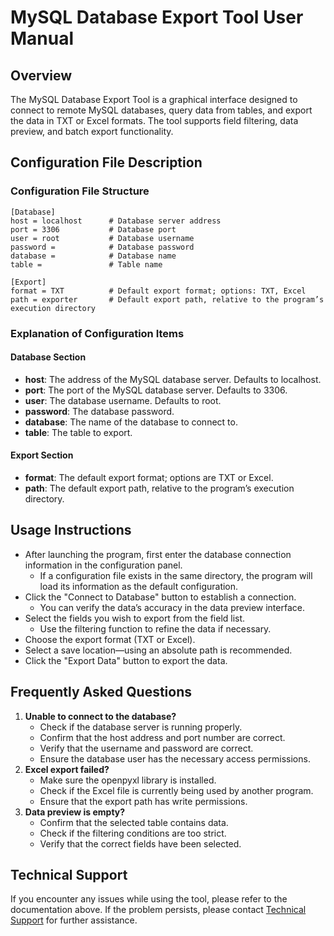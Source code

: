 # MySQL Database Export Tool User Manual

## Overview

The MySQL Database Export Tool is a graphical interface designed to connect to remote MySQL databases, query data from tables, and export the data in TXT or Excel formats. The tool supports field filtering, data preview, and batch export functionality.

## Configuration File Description

### Configuration File Structure

```
[Database]
host = localhost      # Database server address
port = 3306           # Database port
user = root           # Database username
password =            # Database password
database =            # Database name
table =               # Table name

[Export]
format = TXT          # Default export format; options: TXT, Excel
path = exporter       # Default export path, relative to the program’s execution directory

```

### Explanation of Configuration Items

#### Database Section

- **host**: The address of the MySQL database server. Defaults to localhost.
- **port**: The port of the MySQL database server. Defaults to 3306.
- **user**: The database username. Defaults to root.
- **password**: The database password.
- **database**: The name of the database to connect to.
- **table**: The table to export.

#### Export Section

- **format**: The default export format; options are TXT or Excel.
- **path**: The default export path, relative to the program’s execution directory.

## Usage Instructions

- After launching the program, first enter the database connection information in the configuration panel.
  - If a configuration file exists in the same directory, the program will load its information as the default configuration.
- Click the "Connect to Database" button to establish a connection.
  - You can verify the data’s accuracy in the data preview interface.
- Select the fields you wish to export from the field list.
  - Use the filtering function to refine the data if necessary.
- Choose the export format (TXT or Excel).
- Select a save location—using an absolute path is recommended.
- Click the "Export Data" button to export the data.

## Frequently Asked Questions

1. **Unable to connect to the database?**
   - Check if the database server is running properly.
   - Confirm that the host address and port number are correct.
   - Verify that the username and password are correct.
   - Ensure the database user has the necessary access permissions.
2. **Excel export failed?**
   - Make sure the openpyxl library is installed.
   - Check if the Excel file is currently being used by another program.
   - Ensure that the export path has write permissions.
3. **Data preview is empty?**
   - Confirm that the selected table contains data.
   - Check if the filtering conditions are too strict.
   - Verify that the correct fields have been selected.

## Technical Support

If you encounter any issues while using the tool, please refer to the documentation above. If the problem persists, please contact [Technical Support](mailto:fox142857@foxmail.com) for further assistance.
